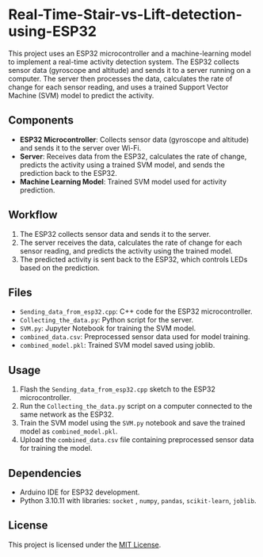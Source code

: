 # Real-Time-Stair-vs-Lift-detection-using-ESP32

This project uses an ESP32 microcontroller and a machine-learning model to implement a real-time activity detection system. The ESP32 collects sensor data (gyroscope and altitude) and sends it to a server running on a computer. The server then processes the data, calculates the rate of change for each sensor reading, and uses a trained Support Vector Machine (SVM) model to predict the activity.

## Components

- **ESP32 Microcontroller**: Collects sensor data (gyroscope and altitude) and sends it to the server over Wi-Fi.
- **Server**: Receives data from the ESP32, calculates the rate of change, predicts the activity using a trained SVM model, and sends the prediction back to the ESP32.
- **Machine Learning Model**: Trained SVM model used for activity prediction.

## Workflow

1. The ESP32 collects sensor data and sends it to the server.
2. The server receives the data, calculates the rate of change for each sensor reading, and predicts the activity using the trained model.
3. The predicted activity is sent back to the ESP32, which controls LEDs based on the prediction.

## Files

- `Sending_data_from_esp32.cpp`: C++ code for the ESP32 microcontroller.
- `Collecting_the_data.py`: Python script for the server.
- `SVM.py`: Jupyter Notebook for training the SVM model.
- `combined_data.csv`: Preprocessed sensor data used for model training.
- `combined_model.pkl`: Trained SVM model saved using joblib.

## Usage

1. Flash the `Sending_data_from_esp32.cpp` sketch to the ESP32 microcontroller.
2. Run the `Collecting_the_data.py` script on a computer connected to the same network as the ESP32.
3. Train the SVM model using the `SVM.py` notebook and save the trained model as `combined_model.pkl`.
4. Upload the `combined_data.csv` file containing preprocessed sensor data for training the model.

## Dependencies

- Arduino IDE for ESP32 development.
- Python 3.10.11 with libraries:  `socket` , `numpy`, `pandas`, `scikit-learn`, `joblib`.

## License

This project is licensed under the [MIT License](LICENSE).
